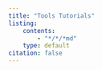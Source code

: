 ```yaml
---
title: "Tools Tutorials"
listing:
    contents:
        - "*/*/*md"
    type: default
citation: false    
---
```

